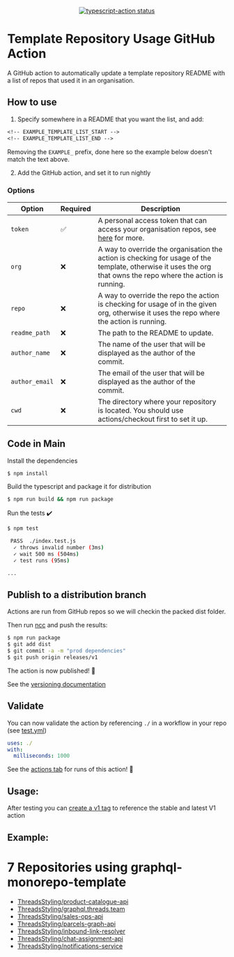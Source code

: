 <p align="center">
  <a href="https://github.com/actions/typescript-action/actions"><img alt="typescript-action status" src="https://github.com/actions/typescript-action/workflows/build-test/badge.svg"></a>
</p>

# Template Repository Usage GitHub Action

A GitHub action to automatically update a template repository README with a list of repos that used it in an organisation.

## How to use

1. Specify somewhere in a README that you want the list, and add:

```txt
<!-- EXAMPLE_TEMPLATE_LIST_START -->
<!-- EXAMPLE_TEMPLATE_LIST_END -->
```

Removing the `EXAMPLE_` prefix, done here so the example below doesn't match the text above.

2. Add the GitHub action, and set it to run nightly

### Options

| Option         | Required | Description                                                                                                                                                                        |
| -------------- | -------- | ---------------------------------------------------------------------------------------------------------------------------------------------------------------------------------- |
| `token`        | ✅       | A personal access token that can access your organisation repos, see [here](https://docs.github.com/en/github/authenticating-to-github/creating-a-personal-access-token) for more. |
| `org`          | ❌       | A way to override the organisation the action is checking for usage of the template, otherwise it uses the org that owns the repo where the action is running.                     |
| `repo`         | ❌       | A way to override the repo the action is checking for usage of in the given org, otherwise it uses the repo where the action is running.                                           |
| `readme_path`  | ❌       | The path to the README to update.                                                                                                                                                  |
| `author_name`  | ❌       | The name of the user that will be displayed as the author of the commit.                                                                                                           |
| `author_email` | ❌       | The email of the user that will be displayed as the author of the commit.                                                                                                          |
| `cwd`          | ❌       | The directory where your repository is located. You should use actions/checkout first to set it up.                                                                                |

## Code in Main

Install the dependencies

```bash
$ npm install
```

Build the typescript and package it for distribution

```bash
$ npm run build && npm run package
```

Run the tests :heavy_check_mark:

```bash
$ npm test

 PASS  ./index.test.js
  ✓ throws invalid number (3ms)
  ✓ wait 500 ms (504ms)
  ✓ test runs (95ms)

...
```

## Publish to a distribution branch

Actions are run from GitHub repos so we will checkin the packed dist folder.

Then run [ncc](https://github.com/zeit/ncc) and push the results:

```bash
$ npm run package
$ git add dist
$ git commit -a -m "prod dependencies"
$ git push origin releases/v1
```

The action is now published! :rocket:

See the [versioning documentation](https://github.com/actions/toolkit/blob/master/docs/action-versioning.md)

## Validate

You can now validate the action by referencing `./` in a workflow in your repo (see [test.yml](.github/workflows/test.yml))

```yaml
uses: ./
with:
  milliseconds: 1000
```

See the [actions tab](https://github.com/actions/typescript-action/actions) for runs of this action! :rocket:

## Usage:

After testing you can [create a v1 tag](https://github.com/actions/toolkit/blob/master/docs/action-versioning.md) to reference the stable and latest V1 action

## Example:

<!-- TEMPLATE_LIST_START -->
# 7 Repositories using graphql-monorepo-template

* [ThreadsStyling/product-catalogue-api](https://github.com/ThreadsStyling/product-catalogue-api)
* [ThreadsStyling/graphql.threads.team](https://github.com/ThreadsStyling/graphql.threads.team)
* [ThreadsStyling/sales-ops-api](https://github.com/ThreadsStyling/sales-ops-api)
* [ThreadsStyling/parcels-graph-api](https://github.com/ThreadsStyling/parcels-graph-api)
* [ThreadsStyling/inbound-link-resolver](https://github.com/ThreadsStyling/inbound-link-resolver)
* [ThreadsStyling/chat-assignment-api](https://github.com/ThreadsStyling/chat-assignment-api)
* [ThreadsStyling/notifications-service](https://github.com/ThreadsStyling/notifications-service)
<!-- TEMPLATE_LIST_END -->
